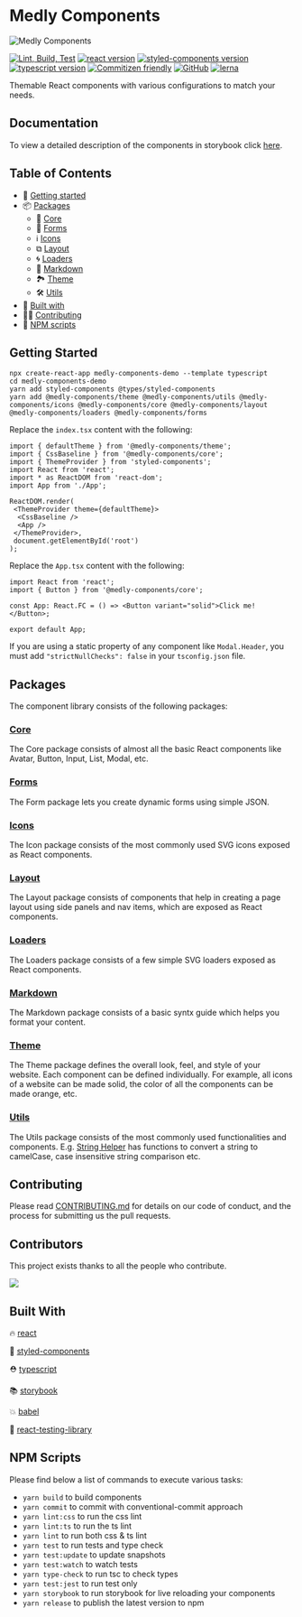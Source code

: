 # Medly Components

![Medly Components](https://medlycomponents.com/medly-components.png)

[![Lint, Build, Test](https://github.com/medly/medly-components/workflows/Lint,%20Build,%20Test/badge.svg)](https://github.com/medly/medly-components/actions?query=workflow%3A%22Lint%2C+Build%2C+Test%22)
[![react version](https://img.shields.io/badge/react-%5E16.8.6-blue)](https://www.npmjs.org/package/react)
[![styled-components version](https://img.shields.io/badge/styled--components-%5E4.2.0-blue)](https://www.npmjs.com/package/styled-components)
[![typescript version](https://img.shields.io/badge/types-TypeScript-blue?style=flat-square)](https://www.npmjs.com/package/typescript)
[![Commitizen friendly](https://img.shields.io/badge/commitizen-friendly-brightgreen.svg)](http://commitizen.github.io/cz-cli/)
[![GitHub](https://img.shields.io/github/license/medly/medly-components)](https://github.com/medly/medly-components/blob/master/LICENSE)
[![lerna](https://img.shields.io/badge/maintained%20with-lerna-cc00ff.svg)](https://lerna.js.org/)

Themable React components with various configurations to match your needs.

## Documentation

To view a detailed description of the components in storybook click [here](https://medly.github.io/medly-components).

## Table of Contents

- 🚀 [Getting started](#getting-started)
- 📦 [Packages](#packages)
  - 🧩 [Core](#core)
  - 📝 [Forms](#forms)
  - ℹ [Icons](#icons)
  - ⧉ [Layout](#layout)
  - 🌀 [Loaders](#loaders)  
  - 📄 [Markdown](#markdown)
  - 🏞 [Theme](#theme)
  - 🛠 [Utils](#utils)
- 📜 [Built with](#built-with)
- 👨‍💻 [Contributing](#CONTRIBUTING)
- 📝 [NPM scripts](#npm-scripts)

## Getting Started

```properties
npx create-react-app medly-components-demo --template typescript
cd medly-components-demo
yarn add styled-components @types/styled-components
yarn add @medly-components/theme @medly-components/utils @medly-components/icons @medly-components/core @medly-components/layout @medly-components/loaders @medly-components/forms
```

Replace the `index.tsx` content with the following:

```tsx
import { defaultTheme } from '@medly-components/theme';
import { CssBaseline } from '@medly-components/core';
import { ThemeProvider } from 'styled-components';
import React from 'react';
import * as ReactDOM from 'react-dom';
import App from './App';

ReactDOM.render(
 <ThemeProvider theme={defaultTheme}>
  <CssBaseline />
  <App />
 </ThemeProvider>,
 document.getElementById('root')
);
```

Replace the `App.tsx` content with the following:

```tsx
import React from 'react';
import { Button } from '@medly-components/core';

const App: React.FC = () => <Button variant="solid">Click me!</Button>;

export default App;
```

If you are using a static property of any component like `Modal.Header`, you must add `"strictNullChecks": false` in your `tsconfig.json` file.

## Packages

The component library consists of the following packages:

### [Core](https://github.com/medly/medly-components/tree/master/packages/core)

The Core package consists of almost all the basic React components like Avatar, Button, Input, List, Modal, etc.

### [Forms](https://github.com/medly/medly-components/tree/master/packages/forms)

The Form package lets you create dynamic forms using simple JSON.

### [Icons](https://github.com/medly/medly-components/tree/master/packages/icons)

The Icon package consists of the most commonly used SVG icons exposed as React components.

### [Layout](https://github.com/medly/medly-components/tree/master/packages/layout)

The Layout package consists of components that help in creating a page layout using side panels and nav items, which are exposed as React components.

### [Loaders](https://github.com/medly/medly-components/tree/master/packages/loaders)

The Loaders package consists of a few simple SVG loaders exposed as React components.

### [Markdown](https://github.com/medly/medly-components/tree/master/packages/markdown)

The Markdown package consists of a basic syntx guide which helps you format your content.

### [Theme](https://github.com/medly/medly-components/tree/master/packages/theme)

The Theme package defines the overall look, feel, and style of your website. Each component can be defined individually. For example, all icons of a website can be made solid, the color of all the components can be made orange, etc.

### [Utils](https://github.com/medly/medly-components/tree/master/packages/utils)

The Utils package consists of the most commonly used functionalities and components. E.g. [String Helper](https://github.com/medly/medly-components/tree/master/packages/utils/src/stringHelpers.ts) has functions to convert a string to camelCase, case insensitive string comparison etc.

## Contributing

Please read [CONTRIBUTING.md](https://github.com/medly/medly-components/blob/master/CONTRIBUTING.md) for details on our code of conduct, and the process for submitting us the pull requests.

## Contributors

This project exists thanks to all the people who contribute.

<a href="https://github.com/medly/medly-components/graphs/contributors">
  <img src="https://contrib.rocks/image?repo=medly/medly-components" />
</a>

## Built With

🔥 [react](https://github.com/facebook/react)

💅 [styled-components](https://www.styled-components.com)

⛑ [typescript](https://www.typescriptlang.org/)

📚 [storybook](https://storybook.js.org/)

💥 [babel](https://babeljs.io/)

🐐 [react-testing-library](https://github.com/kentcdodds/react-testing-library)

## NPM Scripts

Please find below a list of commands to execute various tasks: 

- `yarn build` to build components
- `yarn commit` to commit with conventional-commit approach
- `yarn lint:css` to run the css lint
- `yarn lint:ts` to run the ts lint
- `yarn lint` to run both css & ts lint
- `yarn test` to run tests and type check
- `yarn test:update` to update snapshots
- `yarn test:watch` to watch tests
- `yarn type-check` to run tsc to check types
- `yarn test:jest` to run test only
- `yarn storybook` to run storybook for live reloading your components
- `yarn release` to publish the latest version to npm
